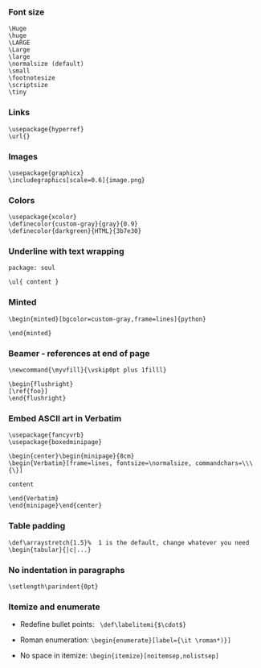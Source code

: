 ### Font size

```
\Huge
\huge
\LARGE
\Large
\large
\normalsize (default)
\small
\footnotesize
\scriptsize
\tiny
```

### Links

```
\usepackage{hyperref}
\url{}
```

### Images
```
\usepackage{graphicx}
\includegraphics[scale=0.6]{image.png}
```
### Colors

```
\usepackage{xcolor}
\definecolor{custom-gray}{gray}{0.9}
\definecolor{darkgreen}{HTML}{3b7e30}
```

### Underline with text wrapping

```
package: soul

\ul{ content }
```

### Minted
```
\begin{minted}[bgcolor=custom-gray,frame=lines]{python}

\end{minted}
```

### Beamer - references at end of page

```
\newcommand{\myvfill}{\vskip0pt plus 1filll}

\begin{flushright}
[\ref{foo}]
\end{flushright}
```

### Embed ASCII art in Verbatim

```
\usepackage{fancyvrb}
\usepackage{boxedminipage}

\begin{center}\begin{minipage}{8cm}
\begin{Verbatim}[frame=lines, fontsize=\normalsize, commandchars=\\\{\}]

content

\end{Verbatim}
\end{minipage}\end{center}
```

### Table padding

```
\def\arraystretch{1.5}%  1 is the default, change whatever you need
\begin{tabular}{|c|...}
```

### No indentation in paragraphs

`\setlength\parindent{0pt}`


### Itemize and enumerate

* Redefine bullet points: ` \def\labelitemi{$\cdot$}`

* Roman enumeration: `\begin{enumerate}[label={\it \roman*)}]`

* No space in itemize: `\begin{itemize}[noitemsep,nolistsep]`

